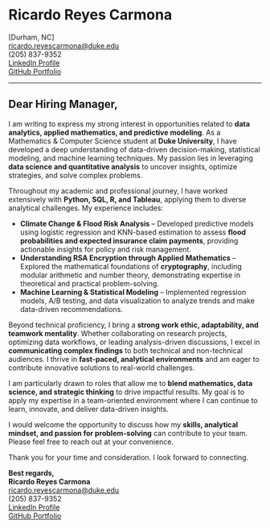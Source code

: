 # Ricardo Reyes Carmona  
[Durham, NC]  
ricardo.reyescarmona@duke.edu  
(205) 837-9352  
[LinkedIn Profile](https://www.linkedin.com/in/ricardoreyescarmona/)  
[GitHub Portfolio]([https://github.com/rreyesc18](https://github.com/rreyesc18/Data-Analytics-Portfolio))  

---

## **Dear Hiring Manager,**  

I am writing to express my strong interest in opportunities related to **data analytics, applied mathematics, and predictive modeling**. As a Mathematics & Computer Science student at **Duke University**, I have developed a deep understanding of data-driven decision-making, statistical modeling, and machine learning techniques. My passion lies in leveraging **data science and quantitative analysis** to uncover insights, optimize strategies, and solve complex problems.  

Throughout my academic and professional journey, I have worked extensively with **Python, SQL, R, and Tableau**, applying them to diverse analytical challenges. My experience includes:  

- **Climate Change & Flood Risk Analysis** – Developed predictive models using logistic regression and KNN-based estimation to assess **flood probabilities and expected insurance claim payments**, providing actionable insights for policy and risk management.  
- **Understanding RSA Encryption through Applied Mathematics** – Explored the mathematical foundations of **cryptography**, including modular arithmetic and number theory, demonstrating expertise in theoretical and practical problem-solving.  
- **Machine Learning & Statistical Modeling** – Implemented regression models, A/B testing, and data visualization to analyze trends and make data-driven recommendations.  

Beyond technical proficiency, I bring a **strong work ethic, adaptability, and teamwork mentality**. Whether collaborating on research projects, optimizing data workflows, or leading analysis-driven discussions, I excel in **communicating complex findings** to both technical and non-technical audiences. I thrive in **fast-paced, analytical environments** and am eager to contribute innovative solutions to real-world challenges.  

I am particularly drawn to roles that allow me to **blend mathematics, data science, and strategic thinking** to drive impactful results. My goal is to apply my expertise in a team-oriented environment where I can continue to learn, innovate, and deliver data-driven insights.  

I would welcome the opportunity to discuss how my **skills, analytical mindset, and passion for problem-solving** can contribute to your team. Please feel free to reach out at your convenience.  

Thank you for your time and consideration. I look forward to connecting.  

**Best regards,**  
**Ricardo Reyes Carmona**  
[ricardo.reyescarmona@duke.edu](mailto:ricardo.reyescarmona@duke.edu)  
(205) 837-9352  
[LinkedIn Profile](https://www.linkedin.com/in/ricardoreyescarmona/)  
[GitHub Portfolio]([https://github.com/rreyesc18](https://github.com/rreyesc18/Data-Analytics-Portfolio))  
